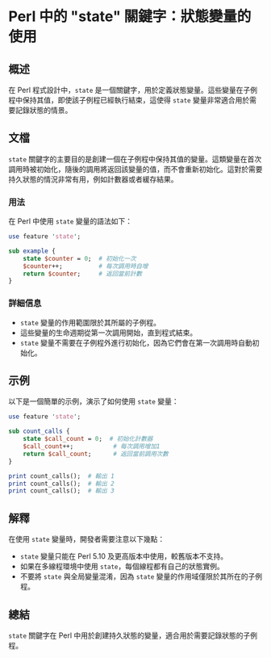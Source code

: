 <!--
Meta Description: # Perl 中的 "state" 關鍵字：狀態變量的使用 ## 概述 在 Perl 程式設計中，`state` 是一個關鍵字，用於定義狀態變量。這些變量在子例程中保持其值，即使該子例程已經執行結束，這使得 `state` 變量非常適合用於需要記錄狀態的情景。 ## 文檔 `state` 關鍵字的主...
Meta Keywords: state, perl, count_calls, counter, call_count
-->

# Perl 中的 "state" 關鍵字：狀態變量的使用

## 概述
在 Perl 程式設計中，`state` 是一個關鍵字，用於定義狀態變量。這些變量在子例程中保持其值，即使該子例程已經執行結束，這使得 `state` 變量非常適合用於需要記錄狀態的情景。

## 文檔
`state` 關鍵字的主要目的是創建一個在子例程中保持其值的變量。這類變量在首次調用時被初始化，隨後的調用將返回該變量的值，而不會重新初始化。這對於需要持久狀態的情況非常有用，例如計數器或者緩存結果。

### 用法
在 Perl 中使用 `state` 變量的語法如下：

```perl
use feature 'state';

sub example {
    state $counter = 0;  # 初始化一次
    $counter++;          # 每次調用時自增
    return $counter;     # 返回當前計數
}
```

### 詳細信息
- `state` 變量的作用範圍限於其所屬的子例程。
- 這些變量的生命週期從第一次調用開始，直到程式結束。
- `state` 變量不需要在子例程外進行初始化，因為它們會在第一次調用時自動初始化。

## 示例
以下是一個簡單的示例，演示了如何使用 `state` 變量：

```perl
use feature 'state';

sub count_calls {
    state $call_count = 0;  # 初始化計數器
    $call_count++;           # 每次調用增加1
    return $call_count;      # 返回當前調用次數
}

print count_calls();  # 輸出 1
print count_calls();  # 輸出 2
print count_calls();  # 輸出 3
```

## 解釋
在使用 `state` 變量時，開發者需要注意以下幾點：
- `state` 變量只能在 Perl 5.10 及更高版本中使用，較舊版本不支持。
- 如果在多線程環境中使用 `state`，每個線程都有自己的狀態實例。
- 不要將 `state` 與全局變量混淆，因為 `state` 變量的作用域僅限於其所在的子例程。

## 總結
`state` 關鍵字在 Perl 中用於創建持久狀態的變量，適合用於需要記錄狀態的子例程。